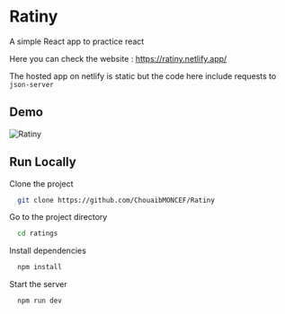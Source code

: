 
# Ratiny

A simple React app to practice react

Here you can check the website : https://ratiny.netlify.app/

The hosted app on netlify is static but the code here include requests to `json-server`



## Demo

![Ratiny](https://user-images.githubusercontent.com/77148000/161435171-2cdc3325-5d84-4258-a897-b74f4699b116.gif)


## Run Locally

Clone the project

```bash
  git clone https://github.com/ChouaibMONCEF/Ratiny
```

Go to the project directory

```bash
  cd ratings
```

Install dependencies

```bash
  npm install
```

Start the server

```bash
  npm run dev
```

